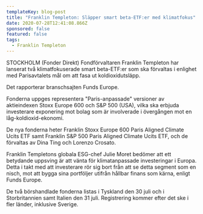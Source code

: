```yaml
---
templateKey: blog-post
title: "Franklin Templeton: Släpper smart beta-ETF:er med klimatfokus"
date: 2020-07-28T12:41:08.866Z
sponsored: false
featured: false
tags:
  - Franklin Templeton
---
```

STOCKHOLM (Fonder Direkt) Fondförvaltaren Franklin Templeton har lanserat två klimatfokuserade smart beta-ETF:er som ska förvaltas i enlighet med Parisavtalets mål om att fasa ut koldioxidutsläpp.

Det rapporterar branschsajten Funds Europe.

Fonderna uppges representera "Paris-anpassade" versioner av aktieindexen Stoxx Europe 600 och S&P 500 (USA), vilka ska erbjuda investerare exponering mot bolag som är involverade i övergången mot en låg-koldioxid-ekonomi.

De nya fonderna heter Franklin Stoxx Europe 600 Paris Aligned Climate Ucits ETF samt Franklin S&P 500 Paris Aligned Climate Ucits ETF, och de förvaltas av Dina Ting och Lorenzo Crosato.

Franklin Templetons globala ESG-chef Julie Moret bedömer att ett betydande uppsving är att vänta för klimatanpassade investeringar i Europa. Detta i takt med att investerare rör sig bort från att se detta segment som en nisch, mot att bygga sina portföljer utifrån hållbar finans som kärna, enligt Funds Europe.

De två börshandlade fonderna listas i Tyskland den 30 juli och i Storbritannien samt Italien den 31 juli. Registrering kommer efter det ske i fler länder, inklusive Sverige.